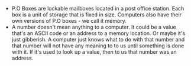 * P.O Boxes are lockable mailboxes located in a post office station. Each box is a unit of storage that is fixed in size. Computers also have their own versions of P.O boxes - we call it memory.
* A number doesn't mean anything to a computer. It could be a value that's an ASCII code or an address to a memory location. Or maybe it's just gibberish. A computer just knows what to do with that number and that number will not have any meaning to to us until something is done with it. If it's used to look up a value, then to us that number was an address.


